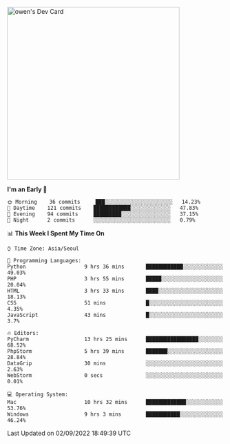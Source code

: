 <a href="https://app.daily.dev/owen_9066"><img src="https://api.daily.dev/devcards/51e5c69f10114f2abe0ae390c27b0828.png?r=hyb" width="400" alt="owen's Dev Card"/></a>

 
 <!--START_SECTION:waka-->
**I'm an Early 🐤** 

```text
🌞 Morning    36 commits     ███░░░░░░░░░░░░░░░░░░░░░░   14.23% 
🌆 Daytime    121 commits    ████████████░░░░░░░░░░░░░   47.83% 
🌃 Evening    94 commits     █████████░░░░░░░░░░░░░░░░   37.15% 
🌙 Night      2 commits      ░░░░░░░░░░░░░░░░░░░░░░░░░   0.79%

```


📊 **This Week I Spent My Time On** 

```text
⌚︎ Time Zone: Asia/Seoul

💬 Programming Languages: 
Python                   9 hrs 36 mins       ████████████░░░░░░░░░░░░░   49.03% 
PHP                      3 hrs 55 mins       █████░░░░░░░░░░░░░░░░░░░░   20.04% 
HTML                     3 hrs 33 mins       ████░░░░░░░░░░░░░░░░░░░░░   18.13% 
CSS                      51 mins             █░░░░░░░░░░░░░░░░░░░░░░░░   4.35% 
JavaScript               43 mins             █░░░░░░░░░░░░░░░░░░░░░░░░   3.7%

🔥 Editors: 
PyCharm                  13 hrs 25 mins      █████████████████░░░░░░░░   68.52% 
PhpStorm                 5 hrs 39 mins       ███████░░░░░░░░░░░░░░░░░░   28.84% 
DataGrip                 30 mins             ░░░░░░░░░░░░░░░░░░░░░░░░░   2.63% 
WebStorm                 0 secs              ░░░░░░░░░░░░░░░░░░░░░░░░░   0.01%

💻 Operating System: 
Mac                      10 hrs 32 mins      █████████████░░░░░░░░░░░░   53.76% 
Windows                  9 hrs 3 mins        ███████████░░░░░░░░░░░░░░   46.24%

```


 Last Updated on 02/09/2022 18:49:39 UTC
<!--END_SECTION:waka-->
